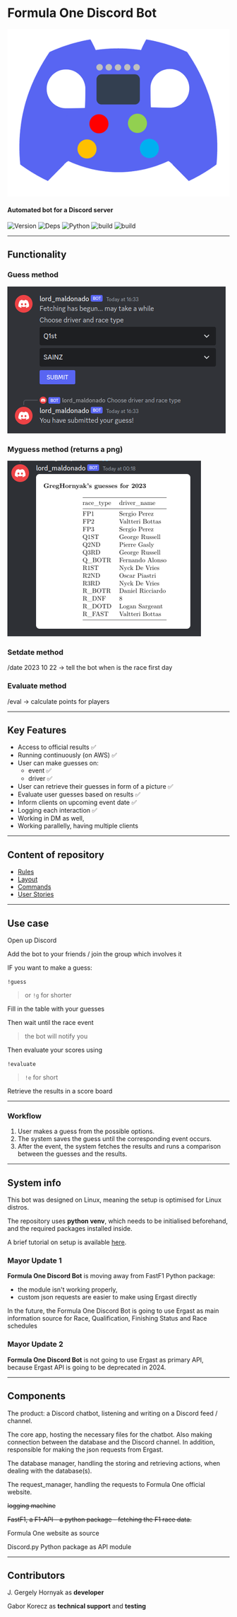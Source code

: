 # Formula One Discord Bot

![mylogo](docs/images/custom_disc_logo.png)

#### Automated bot for a Discord server

![Version](https://img.shields.io/badge/version-0.4.8-green) ![Deps](https://img.shields.io/badge/dependencies-up_to_date-green) ![Python](https://img.shields.io/badge/python-3.10-yellow) ![build](https://img.shields.io/badge/build-passing-yellow) ![build](https://img.shields.io/badge/progress-69-yellow)



---

## Functionality

### Guess method

![screenshot from Discord](docs/images/screenShot_guess.png)

### Myguess method (returns a png)

![screenshot from Discord](docs/images/myguess.png)

### Setdate method

/date 2023 10 22 -> tell the bot when is the race first day

### Evaluate method

/eval -> calculate points for players

---

## Key Features

- Access to official results ✅
- Running continuously (on AWS) ✅
- User can make guesses on:
  - event ✅
  - driver ✅
- User can retrieve their guesses in form of a picture ✅
- Evaluate user guesses based on results ✅
- Inform clients on upcoming event date ✅
- Logging each interaction ✅
- Working in DM as well,
- Working parallelly, having multiple clients

---

## Content of repository

- [Rules](docs/rulebook.md)
- [Layout](docs/layout.md)
- [Commands](docs/commands.md)
- [User Stories](docs/user_stories.md)

---

## Use case

Open up Discord

Add the bot to your friends / join the group which involves it

IF you want to make a guess:

`!guess`

> or `!g` for shorter

Fill in the table with your guesses

Then wait until the race event

> the bot will notify you

Then evaluate your scores using

`!evaluate`

> `!e` for short

Retrieve the results in a score board

---

### Workflow

1. User makes a guess from the possible options.
2. The system saves the guess until the corresponding event occurs.
3. After the event, the system fetches the results and runs a comparison between the guesses and the results.

---

## System info

This bot was designed on Linux, meaning the setup is optimised for Linux distros.

The repository uses **python venv**, which needs to be initialised beforehand, and the required packages installed inside.  

A brief tutorial on setup is available [here](docs/setup.md).

### Mayor Update 1

**Formula One Discord Bot** is moving away from FastF1 Python package:

- the module isn't working properly,
- custom json requests are easier to make using Ergast directly

In the future, the Formula One Discord Bot is going to use Ergast as main information source for Race, Qualification, Finishing Status and Race schedules

### Mayor Update 2

**Formula One Discord Bot** is not going to use Ergast as primary API, because Ergast API is going to be deprecated in 2024.

---

## Components

The product: a Discord chatbot, listening and writing on a Discord feed / channel.

The core app, hosting the necessary files for the chatbot. Also making connection between the database and the Discord channel.
In addition, responsible for making the json requests from Ergast.

The database manager, handling the storing and retrieving actions, when dealing with the database(s).

The request_manager, handling the requests to Formula One official website.

~~logging machine~~

~~FastF1, a F1-API - a python package - fetching the F1 race data.~~

Formula One website as source

Discord.py Python package as API module

---

## Contributors

J. Gergely Hornyak as **developer**

Gabor Korecz as **technical support** and **testing**
